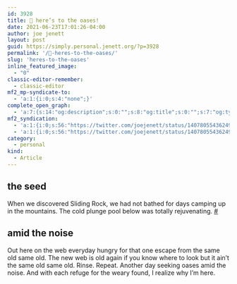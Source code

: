 ```yaml
---
id: 3928
title: 🍺 here’s to the oases!
date: 2021-06-23T17:01:26-04:00
author: joe jenett
layout: post
guid: https://simply.personal.jenett.org/?p=3928
permalink: '/🍺-heres-to-the-oases/'
slug: 'heres-to-the-oases'
inline_featured_image:
  - "0"
classic-editor-remember:
  - classic-editor
mf2_mp-syndicate-to:
  - 'a:1:{i:0;s:4:"none";}'
complete_open_graph:
  - 'a:7:{s:14:"og:description";s:0:"";s:8:"og:title";s:0:"";s:7:"og:type";s:0:"";s:12:"twitter:card";s:7:"summary";s:15:"twitter:creator";s:0:"";s:19:"twitter:description";s:0:"";s:8:"og:image";s:0:"";}'
mf2_syndication:
  - 'a:1:{i:0;s:56:"https://twitter.com/joejenett/status/1407805543624937475";}'
  - 'a:1:{i:0;s:56:"https://twitter.com/joejenett/status/1407805543624937475";}'
category:
  - personal
kind:
  - Article
---
```

## the seed

When we discovered Sliding Rock, we had not bathed for days camping up in the mountains. The cold plunge pool below was totally rejuvenating. [#](https://joe.jenett.org/#the%20oasis)

## amid the noise

Out here on the web everyday hungry for that one escape from the same old same old. The new web is old again if you know where to look but it ain’t the same old same old. Rinse. Repeat. Another day seeking oases amid the noise. And with each refuge for the weary found, I realize why I’m here.